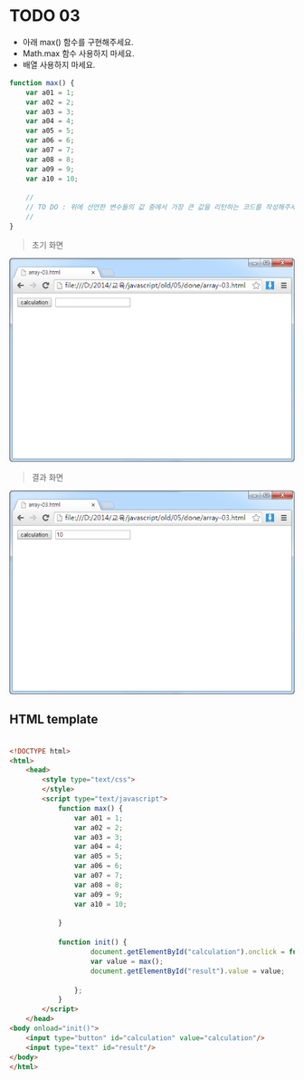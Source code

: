 ﻿TODO 03
========

* 아래 max() 함수를 구현해주세요.
* Math.max 함수 사용하지 마세요.
* 배열 사용하지 마세요.

```javascript
function max() {
	var a01 = 1;
	var a02 = 2;
	var a03 = 3;
	var a04 = 4;
	var a05 = 5;
	var a06 = 6;
	var a07 = 7;
	var a08 = 8;
	var a09 = 9;
	var a10 = 10;
	
	//
	// TO DO : 위에 선언한 변수들의 값 중에서 가장 큰 값을 리턴하는 코드를 작성해주세요.
	//
}

```

> 초기 화면

![TODO03](https://raw.githubusercontent.com/lightsh/jsstudy/master/05/todo/images/todo_03.png)


>  결과 화면

![TODO03](https://raw.githubusercontent.com/lightsh/jsstudy/master/05/todo/images/todo_03_result.png)

## HTML template

```html

<!DOCTYPE html> 
<html>
	<head>
		<style type="text/css">
		</style>
		<script type="text/javascript">
			function max() {
				var a01 = 1;
				var a02 = 2;
				var a03 = 3;
				var a04 = 4;
				var a05 = 5;
				var a06 = 6;
				var a07 = 7;
				var a08 = 8;
				var a09 = 9;
				var a10 = 10;
				
			}
			
			function init() {
					document.getElementById("calculation").onclick = function() {
					var value = max();
					document.getElementById("result").value = value;
					
				};
			}			
		</script>
	</head>
<body onload="init()">               
	<input type="button" id="calculation" value="calculation"/>        
	<input type="text" id="result"/> 
</body>
</html>

```
